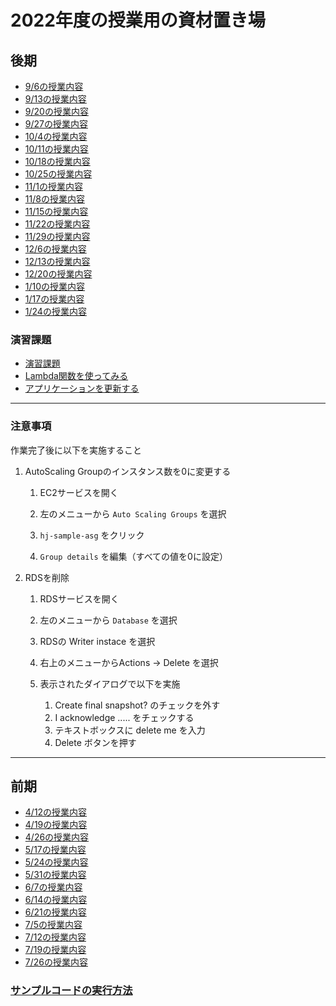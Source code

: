 # 2022年度の授業用の資材置き場
## 後期
* [9/6の授業内容](./0906/README.md)
* [9/13の授業内容](./0913/README.md)
* [9/20の授業内容](./0920/README.md)
* [9/27の授業内容](./0927/README.md)
* [10/4の授業内容](./1004/README.md)
* [10/11の授業内容](./1011/README.md)
* [10/18の授業内容](./1018/README.md)
* [10/25の授業内容](./1025/README.md)
* [11/1の授業内容](./1101/README.md)
* [11/8の授業内容](./1108/README.md)
* [11/15の授業内容](./1115/README.md)
* [11/22の授業内容](./1122/README.md)
* [11/29の授業内容](./1129/README.md)
* [12/6の授業内容](./1206/README.md)
* [12/13の授業内容](./1213/README.md)
* [12/20の授業内容](./1220/README.md)
* [1/10の授業内容](./0110/README.md)
* [1/17の授業内容](./0117/README.md)
* [1/24の授業内容](./0124/README.md)

### 演習課題
* [演習課題](./演習課題（後期）/README.md)
* [Lambda関数を使ってみる](./Lambda関数を使ってみる/README.md)
* [アプリケーションを更新する](./アプリケーションを更新する/README.md)

---
### __注意事項__
作業完了後に以下を実施すること
1. AutoScaling Groupのインスタンス数を0に変更する
    1. EC2サービスを開く

    2. 左のメニューから `Auto Scaling Groups` を選択

    3. `hj-sample-asg` をクリック

    4. `Group details` を編集（すべての値を0に設定）

2. RDSを削除
    1. RDSサービスを開く

    2. 左のメニューから `Database` を選択

    3. RDSの Writer instace を選択

    4. 右上のメニューからActions -> Delete を選択

    5. 表示されたダイアログで以下を実施

        1. Create final snapshot? のチェックを外す
        2. I acknowledge ..... をチェックする
        3. テキストボックスに delete me を入力
        4. Delete ボタンを押す
---
## 前期
* [4/12の授業内容](./0412/README.md)
* [4/19の授業内容](./0419/README.md)
* [4/26の授業内容](./0426/README.md)
* [5/17の授業内容](./0517/README.md)
* [5/24の授業内容](./0524/README.md)
* [5/31の授業内容](./0531/README.md)
* [6/7の授業内容](./0607/README.md)
* [6/14の授業内容](./0614/README.md)
* [6/21の授業内容](./0621/README.md)
* [7/5の授業内容](./0705/README.md)
* [7/12の授業内容](./0712/README.md)
* [7/19の授業内容](./0719/README.md)
* [7/26の授業内容](./0726/README.md)

### [サンプルコードの実行方法](./HowToBuildSampleCode.md)
